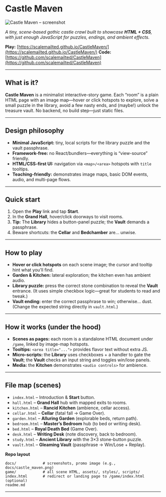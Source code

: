 # Castle Maven

![Castle Maven – screenshot](docs/castle_maven.png)

*A tiny, scene-based gothic castle crawl built to showcase **HTML + CSS**, with just enough JavaScript for puzzles, endings, and ambient effects.*

**Play:** [https://scalemailted.github.io/CastleMaven/](https://scalemailted.github.io/CastleMaven/)
**Code:** [https://github.com/scalemailted/CastleMaven](https://github.com/scalemailted/CastleMaven)

---

## What is it?

**Castle Maven** is a minimalist interactive-story game. Each “room” is a plain HTML page with an image map—hover or click hotspots to explore, solve a small puzzle in the library, avoid a few nasty ends, and (maybe!) unlock the treasure vault. No backend, no build step—just static files. &#x20;

---

## Design philosophy

* **Minimal JavaScript:** tiny, local scripts for the library puzzle and the vault passphrase. &#x20;
* **Framework-free:** no React/bundlers—everything is “view-source” friendly.
* **HTML/CSS-first UI:** navigation via `<map>/<area>` hotspots with `title` tooltips. &#x20;
* **Teaching-friendly:** demonstrates image maps, basic DOM events, audio, and multi-page flows.&#x20;

---

## Quick start

1. Open the **Play** link and tap **Start**.&#x20;
2. In the **Grand Hall**, hover/click doorways to visit rooms.&#x20;
3. **Tip:** The **Library** hides a button-panel puzzle; the **Vault** demands a passphrase. &#x20;
4. Beware shortcuts: the **Cellar** and **Bedchamber** are… unwise. &#x20;

---

## How to play

* **Hover or click hotspots** on each scene image; the cursor and tooltip hint what you’ll find.&#x20;
* **Garden & Kitchen:** lateral exploration; the kitchen even has ambient audio. &#x20;
* **Library puzzle:** press the correct stone combination to reveal the **Vault** entrance. (It uses simple checkbox logic—great for students to read and tweak.)&#x20;
* **Vault ending:** enter the correct passphrase to win; otherwise… dust. (Change the expected string directly in `vault.html`.)&#x20;

---

## How it works (under the hood)

* **Scenes as pages:** each room is a standalone HTML document under `/game`, linked by image-map hotspots.&#x20;
* **Tooltips:** `<area title="...">` provides flavor text without extra JS.&#x20;
* **Micro-scripts:** the **Library** uses checkboxes + a handler to gate the **Vault**; the **Vault** checks an input string and toggles win/lose panels. &#x20;
* **Media:** the **Kitchen** demonstrates `<audio controls>` for ambience.&#x20;

---

## File map (scenes)

* `index.html` – Introduction & **Start** button.&#x20;
* `hall.html` – **Grand Hall** hub with mapped exits to rooms.&#x20;
* `kitchen.html` – **Rancid Kitchen** (ambience, cellar access).&#x20;
* `cellar.html` – **Cellar** (fatal fall → Game Over).&#x20;
* `garden.html` – **Alluring Garden** (explorable beds, return path).&#x20;
* `bedroom.html` – **Master’s Bedroom** hub (to bed or writing desk).&#x20;
* `bed.html` – **Royal Death Bed** (Game Over).&#x20;
* `desk.html` – **Writing Desk** (note discovery, back to bedroom).&#x20;
* `study.html` – **Ancient Library** with the 3×3 stone-button puzzle.&#x20;
* `vault.html` – **Gleaming Vault** (passphrase → Win/Lose + Replay).&#x20;

**Repo layout**

```
docs/            # screenshots, promo image (e.g., docs/castle_maven.png)
game/            # all scene HTML, assets/, styles/, scripts/
index.html       # redirect or landing page to /game/index.html (optional)
readme.md
```

---

